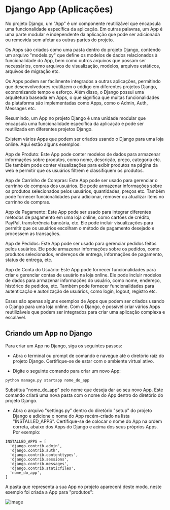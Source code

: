 # Django App (Aplicações)

No projeto Django, um "App" é um componente reutilizável que encapsula uma funcionalidade específica da aplicação. Em outras palavras, um App é uma parte modular e independente da aplicação que pode ser adicionada ou removida sem afetar as outras partes do projeto.

Os Apps são criados como uma pasta dentro do projeto Django, contendo um arquivo "models.py" que define os modelos de dados relacionados à funcionalidade do App, bem como outros arquivos que possam ser necessários, como arquivos de visualização, modelos, arquivos estáticos, arquivos de migração etc.

Os Apps podem ser facilmente integrados a outras aplicações, permitindo que desenvolvedores reutilizem o código em diferentes projetos Django, economizando tempo e esforço. Além disso, o Django possui uma arquitetura baseada em Apps, o que significa que muitas funcionalidades da plataforma são implementadas como Apps, como o Admin, Auth, Messages etc.

Resumindo, um App no projeto Django é uma unidade modular que encapsula uma funcionalidade específica da aplicação e pode ser reutilizada em diferentes projetos Django.

Existem vários Apps que podem ser criados usando o Django para uma loja online. Aqui estão alguns exemplos:

App de Produto: Este App pode conter modelos de dados para armazenar informações sobre produtos, como nome, descrição, preço, categoria etc. Ele também pode conter visualizações para exibir produtos na página da web e permitir que os usuários filtrem e classifiquem os produtos.

App de Carrinho de Compras: Este App pode ser usado para gerenciar o carrinho de compras dos usuários. Ele pode armazenar informações sobre os produtos selecionados pelos usuários, quantidades, preços etc. Também pode fornecer funcionalidades para adicionar, remover ou atualizar itens no carrinho de compras.

App de Pagamento: Este App pode ser usado para integrar diferentes métodos de pagamento em uma loja online, como cartões de crédito, PayPal, transferência bancária, etc. Ele pode incluir visualizações para permitir que os usuários escolham o método de pagamento desejado e processem as transações.

App de Pedidos: Este App pode ser usado para gerenciar pedidos feitos pelos usuários. Ele pode armazenar informações sobre os pedidos, como produtos selecionados, endereços de entrega, informações de pagamento, status de entrega, etc.

App de Conta do Usuário: Este App pode fornecer funcionalidades para criar e gerenciar contas de usuário na loja online. Ele pode incluir modelos de dados para armazenar informações do usuário, como nome, endereço, histórico de pedidos, etc. Também pode fornecer funcionalidades para autenticação e autorização de usuários, como login, logout, registro etc.

Esses são apenas alguns exemplos de Apps que podem ser criados usando o Django para uma loja online. Com o Django, é possível criar vários Apps reutilizáveis que podem ser integrados para criar uma aplicação complexa e escalável.

## Criando um App no Django

Para criar um App no Django, siga os seguintes passos:

- Abra o terminal ou prompt de comando e navegue até o diretório raiz do projeto Django. Certifique-se de estar com o ambiente virtual ativo.

- Digite o seguinte comando para criar um novo App:

```python manage.py startapp nome_do_app```

Substitua "nome_do_app" pelo nome que deseja dar ao seu novo App. Este comando criará uma nova pasta com o nome do App dentro do diretório do projeto Django.

- Abra o arquivo "settings.py" dentro do diretório "setup" do projeto Django e adicione o nome do App recém-criado na lista "INSTALLED_APPS". Certifique-se de colocar o nome do App na ordem correta, abaixo dos Apps do Django e acima dos seus próprios Apps. Por exemplo:

```
INSTALLED_APPS = [
  'django.contrib.admin',
  'django.contrib.auth',
  'django.contrib.contenttypes',
  'django.contrib.sessions',
  'django.contrib.messages',
  'django.contrib.staticfiles',
  'nome_do_app',
]
```

A pasta que representa a sua App no projeto aparecerá deste modo, neste exemplo foi criada a App para "produtos":

![image](https://user-images.githubusercontent.com/33090552/226222443-08e2eda8-146c-41ab-8be6-269027e32481.png)
